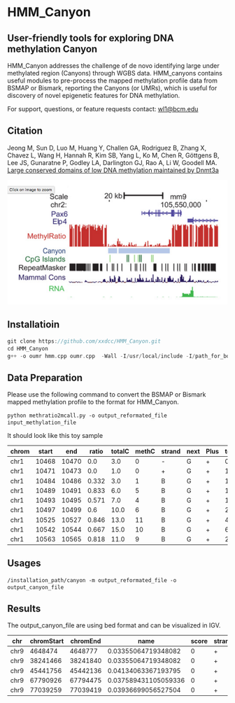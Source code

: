 # HMM_Canyon

## User-friendly tools for exploring DNA methylation Canyon
HMM_Canyon addresses the challenge of de novo identifying large under methylated region (Canyons) through WGBS data. HMM_canyons contains useful modules to pre-process the mapped methylation profile data from BSMAP or Bismark, reporting the Canyons (or UMRs), which is useful for discovery of novel epigenetic features for DNA methylation.

For support, questions, or feature requests contact: wl1@bcm.edu

## Citation
Jeong M, Sun D, Luo M, Huang Y, Challen GA, Rodriguez B, Zhang X, Chavez L, Wang H, Hannah R, Kim SB, Yang L, Ko M, Chen R, Göttgens B, Lee JS, Gunaratne P, Godley LA, Darlington GJ, Rao A, Li W, Goodell MA. [Large conserved domains of low DNA methylation maintained by Dnmt3a](https://www.ncbi.nlm.nih.gov/pmc/articles/PMC3920905/)


![image](canyon.png)


## Installatioin
```C++
git clone https://github.com/xxdcc/HMM_Canyon.git
cd HMM_Canyon
g++ -o oumr hmm.cpp oumr.cpp  -Wall -I/usr/local/include -I/path_for_boost/boost/1.55.0/ -g -O3 -L/path_for_boost/boost/1.55.0/stage/lib/ -lboost_program_options
```
## Data Preparation
Please use the following command to convert the BSMAP or Bismark mapped methylation profile to the format for HMM_Canyon.
```
python methratio2mcall.py -o output_reformated_file input_methylation_file
```
It should look like this toy sample 

chrom|start|end|ratio|totalC|methC|strand|next|Plus|totalC.1|methC.1|Minus|totalC.2|methC.2|localSeq
---|---|---|---|---|---|---|---|---|---|---|---|---|---|---
chr1|10468|10470|0.0|3.0|0|-|G|+|0.0|0|-|3.0|0|CG
chr1|10471|10473|0.0|1.0|0|+|G|+|1.0|0|-|0.0|0|CG
chr1|10484|10486|0.332|3.0|1|B|G|+|1.0|1|-|2.0|0|CG
chr1|10489|10491|0.833|6.0|5|B|G|+|1.0|1|-|5.0|4|CG
chr1|10493|10495|0.571|7.0|4|B|G|+|1.0|0|-|6.0|4|CG
chr1|10497|10499|0.6|10.0|6|B|G|+|2.0|0|-|8.0|6|CG
chr1|10525|10527|0.846|13.0|11|B|G|+|4.0|3|-|9.0|8|CG
chr1|10542|10544|0.667|15.0|10|B|G|+|6.0|2|-|9.0|8|CG
chr1|10563|10565|0.818|11.0|9|B|G|+|2.0|1|-|9.0|8|CG


## Usages

```
/installation_path/canyon -m output_reformated_file -o output_canyon_file
```

## Results
The output_canyon_file are using bed format and can be visualized in IGV.

chr|chromStart|chromEnd|name|score|strand|thickStart|thickEnd|itemRgb
---|---|---|---|---|---|---|---|---
chr9|4648474|4648777|0.03355064719348082|0|+|4648474|4648777|0
chr9|38241466|38241840|0.03355064719348082|0|+|38241466|38241840|0
chr9|45441756|45442136|0.04134063367193795|0|+|45441756|45442136|0
chr9|67790926|67794475|0.037589431105059336|0|+|67790926|67794475|0
chr9|77039259|77039419|0.03936699056527504|0|+|77039259|77039419|0

